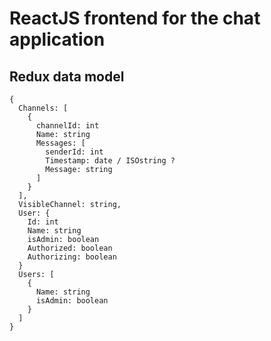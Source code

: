 # ReactJS frontend for the chat application

## Redux data model

```
{
  Channels: [
    {
      channelId: int
      Name: string
      Messages: [
        senderId: int
        Timestamp: date / ISOstring ?
        Message: string
      ]
    }
  ],
  VisibleChannel: string,
  User: {
    Id: int
    Name: string
    isAdmin: boolean
    Authorized: boolean
    Authorizing: boolean
  }
  Users: [
    {
      Name: string
      isAdmin: boolean
    }
  ]
}
```